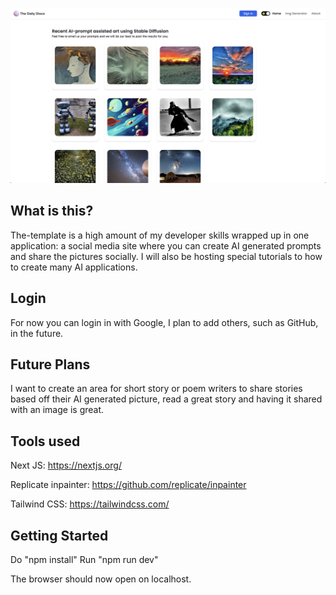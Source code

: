 <img src='socialCover1.jpg' alt='homepage image'></img>

## What is this?

The-template is a high amount of my developer skills wrapped up in one application: a social media site where you can create AI generated prompts and share the pictures socially. I will also be hosting special tutorials to how to create many AI applications.

## Login

For now you can login in with Google, I plan to add others, such as GitHub, in the future.

## Future Plans

I want to create an area for short story or poem writers to share stories based off their AI generated picture, read a great story and having it shared with an image is great.

## Tools used

Next JS: https://nextjs.org/

Replicate inpainter: https://github.com/replicate/inpainter

Tailwind CSS: https://tailwindcss.com/

## Getting Started

Do "npm install"
Run "npm run dev"

The browser should now open on localhost.
